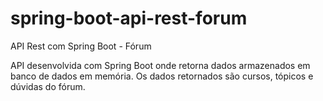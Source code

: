 # spring-boot-api-rest-forum
API Rest com Spring Boot - Fórum

API desenvolvida com Spring Boot onde retorna dados armazenados em banco de dados em memória.
Os dados retornados são cursos, tópicos e dúvidas do fórum.

